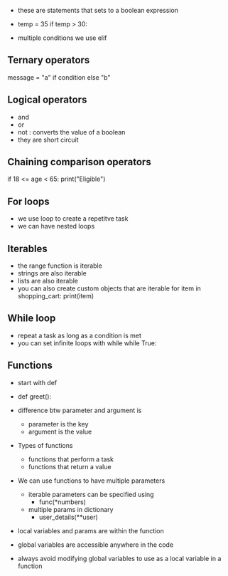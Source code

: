 - these are statements that sets to a boolean expression
- temp = 35
  if temp > 30:

- multiple conditions we use elif

## Ternary operators

message = "a" if condition else "b"

## Logical operators

- and
- or
- not : converts the value of a boolean
- they are short circuit

## Chaining comparison operators

if 18 <= age < 65:
print("Eligible")

## For loops

- we use loop to create a repetitve task
- we can have nested loops

## Iterables

- the range function is iterable
- strings are also iterable
- lists are also iterable
- you can also create custom objects that are iterable
  for item in shopping_cart:
  print(item)

## While loop

- repeat a task as long as a condition is met
- you can set infinite loops with while
  while True:

## Functions

- start with def
- def greet():

- difference btw parameter and argument is

  - parameter is the key
  - argument is the value

- Types of functions

  - functions that perform a task
  - functions that return a value

- We can use functions to have multiple parameters

  - iterable parameters can be specified using
    - func(\*numbers)
  - multiple params in dictionary
    - user_details(\*\*user)

- local variables and params are within the function
- global variables are accessible anywhere in the code
- always avoid modifying global variables to use as a local variable in a function
